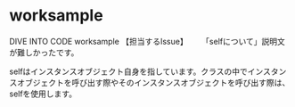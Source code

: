 # worksample
DIVE INTO CODE worksample
【担当するIssue】　　
「selfについて」説明文が難しかったです。　　

selfはインスタンスオブジェクト自身を指しています。クラスの中でインスタンスオブジェクトを呼び出す際やそのインスタンスオブジェクトを呼び出す際は、selfを使用します。
